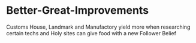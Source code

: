 # Better-Great-Improvements
Customs House, Landmark and Manufactory yield more when researching certain techs and Holy sites can give food with a new Follower Belief
